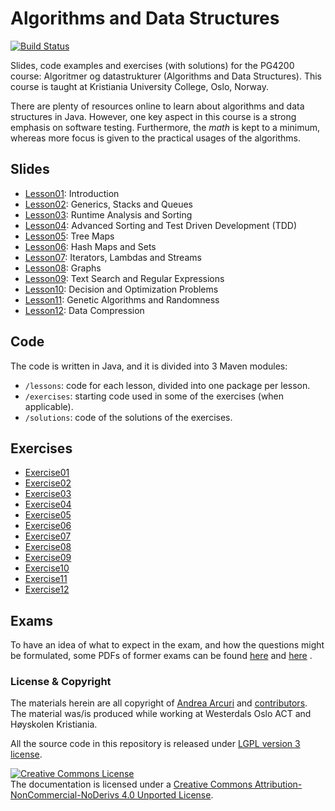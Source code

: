 
# Algorithms and Data Structures

[![Build Status](https://travis-ci.org/arcuri82/pg4200.svg?branch=master)](https://travis-ci.org/arcuri82/pg4200)


Slides, code examples and exercises (with solutions) for the PG4200 course: 
Algoritmer og datastrukturer (Algorithms and Data Structures).
This course is taught at Kristiania University College, Oslo, Norway.

There are plenty of resources online to learn about algorithms and data structures in Java.
However, one key aspect in this course is a strong emphasis on software testing.
Furthermore, the _math_ is kept to a minimum, whereas more focus is given to the practical 
usages of the algorithms.   

## Slides

* [Lesson01](docs/slides/01/01_intro.pdf): Introduction
* [Lesson02](docs/slides/02/02_stack_queue.pdf): Generics, Stacks and Queues
* [Lesson03](docs/slides/03/03_analysis_sort.pdf): Runtime Analysis and Sorting
* [Lesson04](docs/slides/04/04_sort_tdd.pdf): Advanced Sorting and Test Driven Development (TDD)
* [Lesson05](docs/slides/05/05_tree_maps.pdf): Tree Maps
* [Lesson06](docs/slides/06/06_hash_maps.pdf): Hash Maps and Sets
* [Lesson07](docs/slides/07/07_streams.pdf): Iterators, Lambdas and Streams
* [Lesson08](docs/slides/08/08_graphs.pdf): Graphs
* [Lesson09](docs/slides/09/09_regex.pdf): Text Search and Regular Expressions
* [Lesson10](docs/slides/10/10_optimization.pdf): Decision and Optimization Problems
* [Lesson11](docs/slides/11/11_genetic.pdf): Genetic Algorithms and Randomness
* [Lesson12](docs/slides/12/12_compression.pdf): Data Compression

## Code

The code is written in Java, and it is divided into 3 Maven modules:
* `/lessons`: code for each lesson, divided into one package per lesson.
* `/exercises`: starting code used in some of the exercises (when applicable). 
* `/solutions`: code of the solutions of the exercises. 

## Exercises
* [Exercise01](docs/exercises/ex01.md)
* [Exercise02](docs/exercises/ex02.md)
* [Exercise03](docs/exercises/ex03.md)
* [Exercise04](docs/exercises/ex04.md)
* [Exercise05](docs/exercises/ex05.md)
* [Exercise06](docs/exercises/ex06.md)
* [Exercise07](docs/exercises/ex07.md)
* [Exercise08](docs/exercises/ex08.md)
* [Exercise09](docs/exercises/ex09.md)
* [Exercise10](docs/exercises/ex10.md)
* [Exercise11](docs/exercises/ex11.md)
* [Exercise12](docs/exercises/ex12.md)

## Exams

To have an idea of what to expect in the exam, and how the questions might be
formulated, some PDFs of former exams can be found
[here](docs/exams/exam_example_0.pdf)
and
[here](docs/exams/exam_example_1.pdf)
.

### License & Copyright

The materials herein are all copyright of [Andrea Arcuri](http://www.arcuriandrea.org) 
and [contributors](https://github.com/arcuri82/pg4200/graphs/contributors).
The material was/is produced while working at Westerdals Oslo ACT
and Høyskolen Kristiania.

All the source code in this repository is released under 
[LGPL version 3 license](LICENSE).

<a rel="license" href="http://creativecommons.org/licenses/by-nc-nd/4.0/">
<img alt="Creative Commons License" style="border-width:0" 
src="https://i.creativecommons.org/l/by-nc-nd/4.0/88x31.png" /></a>
<br />
The documentation is licensed under a <a rel="license" href="http://creativecommons.org/licenses/by-nc-nd/4.0/">Creative Commons Attribution-NonCommercial-NoDerivs 4.0 Unported License</a>.

